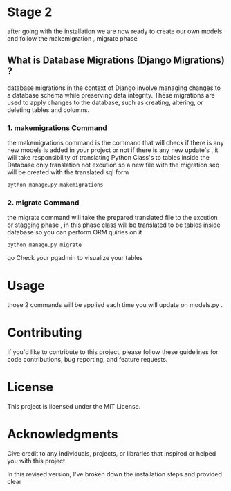 # Stage 2 

after going with the installation we are now ready to create our own models and follow the makemigration , migrate phase 
## What is Database Migrations (Django Migrations) ?

database migrations in the context of Django involve managing changes to a database schema while preserving data integrity. These migrations are used to apply changes to the database, such as creating, altering, or deleting tables and columns.

### 1. makemigrations Command 

the makemigrations command is the command that will check if there is any new models is added in your project 
or not  if there is any new update's , it will take responsibility of translating Python Class's to tables inside the Database only translation not excution so a new file with the migration seq will be created with the translated sql form   

```bash
python manage.py makemigrations 
```


### 2. migrate Command 
the migrate command will take the prepared translated file to the excution or stagging phase , in this phase 
class will be translated to be tables inside database so you can perform ORM quiries on it 

```
python manage.py migrate
```
go Check your pgadmin to visualize your tables 

# Usage
those 2 commands  will be applied  each time you will update on models.py  .

# Contributing
If you'd like to contribute to this project, please follow these guidelines for code contributions, bug reporting, and feature requests.

# License
This project is licensed under the MIT License. 
# Acknowledgments
Give credit to any individuals, projects, or libraries that inspired or helped you with this project.


In this revised version, I've broken down the installation steps and provided  clear
